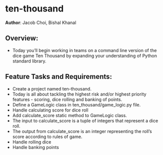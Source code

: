 # ten-thousand

**Author**: Jacob Choi, Bishal Khanal

## Overview: 
- Today you’ll begin working in teams on a command line version of the dice game Ten Thousand by expanding your understanding of Python standard library.

## Feature Tasks and Requirements:
- Create a project named ten-thousand.
- Today is all about tackling the highest risk and/or highest priority features - scoring, dice rolling and banking of points.
- Define a GameLogic class in ten_thousand/game_logic.py file.
- Handle calculating score for dice roll
- Add calculate_score static method to GameLogic class.
- The input to calculate_score is a tuple of integers that represent a dice roll.
- The output from calculate_score is an integer representing the roll’s score according to rules of game.
- Handle rolling dice
- Handle banking points
